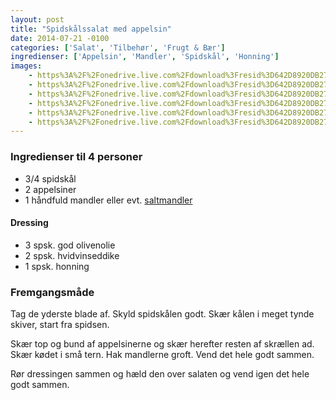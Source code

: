 ```yaml
---
layout: post
title: "Spidskålssalat med appelsin"
date: 2014-07-21 -0100
categories: ['Salat', 'Tilbehør', 'Frugt & Bær']
ingredienser: ['Appelsin', 'Mandler', 'Spidskål', 'Honning']
images:
    - https%3A%2F%2Fonedrive.live.com%2Fdownload%3Fresid%3D642D8920DB2784EE!167754
    - https%3A%2F%2Fonedrive.live.com%2Fdownload%3Fresid%3D642D8920DB2784EE!167755
    - https%3A%2F%2Fonedrive.live.com%2Fdownload%3Fresid%3D642D8920DB2784EE!167756
    - https%3A%2F%2Fonedrive.live.com%2Fdownload%3Fresid%3D642D8920DB2784EE!167757
    - https%3A%2F%2Fonedrive.live.com%2Fdownload%3Fresid%3D642D8920DB2784EE!167759
    - https%3A%2F%2Fonedrive.live.com%2Fdownload%3Fresid%3D642D8920DB2784EE!167758
---
```

### Ingredienser til 4 personer
-   3/4 spidskål
-   2 appelsiner
-   1 håndfuld mandler eller evt. <a href="/arkiv/2014/12/16/saltmandler/">saltmandler</a>

#### Dressing
-   3 spsk. god olivenolie
-   2 spsk. hvidvinseddike
-   1 spsk. honning

### Fremgangsmåde
Tag de yderste blade af. Skyld spidskålen godt. Skær kålen i meget tynde skiver, start fra spidsen.

Skær top og bund af appelsinerne og skær herefter resten af skrællen ad. Skær kødet i små tern. Hak mandlerne groft. Vend det hele godt sammen.

Rør dressingen sammen og hæld den over salaten og vend igen det hele godt sammen.
